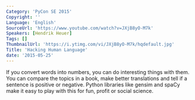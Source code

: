 ```yaml
---
Category: 'PyCon SE 2015'
Copyright: ''
Language: 'English'
SourceUrl: 'https://www.youtube.com/watch?v=JXjB8yO-M7k'
Speakers: [Hendrik Heuer]
Tags: []
ThumbnailUrl: 'https://i.ytimg.com/vi/JXjB8yO-M7k/hqdefault.jpg'
Title: 'Hacking Human Language'
date: '2015-05-25'
---
```

If you convert words into numbers, you can do interesting things with them. You can compare the topics in a book, make better translations and tell if a sentence is positive or negative. Python libraries like gensim and spaCy make it easy to play with this for fun, profit or social science.
